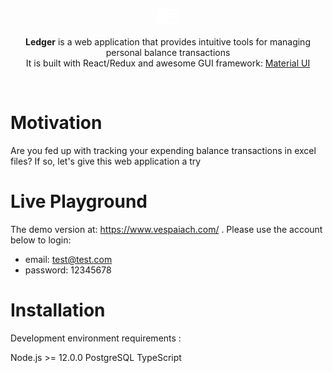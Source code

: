 <p align="center">
    <a href="https://www.vespaiach.com/">
        <svg focusable="false" height="38" width="38" viewBox="0 0 24 24" fill="white" aria-hidden="true">
            <path
                d="M17.5 4.5c-1.95 0-4.05.4-5.5 1.5-1.45-1.1-3.55-1.5-5.5-1.5-1.45 0-2.99.22-4.28.79C1.49 5.62 1 6.33 1 7.14v11.28c0 1.3 1.22 2.26 2.48 1.94.98-.25 2.02-.36 3.02-.36 1.56 0 3.22.26 4.56.92.6.3 1.28.3 1.87 0 1.34-.67 3-.92 4.56-.92 1 0 2.04.11 3.02.36 1.26.33 2.48-.63 2.48-1.94V7.14c0-.81-.49-1.52-1.22-1.85-1.28-.57-2.82-.79-4.27-.79zM21 17.23c0 .63-.58 1.09-1.2.98-.75-.14-1.53-.2-2.3-.2-1.7 0-4.15.65-5.5 1.5V8c1.35-.85 3.8-1.5 5.5-1.5.92 0 1.83.09 2.7.28.46.1.8.51.8.98v9.47z"
            ></path>
            <path
                d="M13.98 11.01c-.32 0-.61-.2-.71-.52-.13-.39.09-.82.48-.94 1.54-.5 3.53-.66 5.36-.45.41.05.71.42.66.83-.05.41-.42.71-.83.66-1.62-.19-3.39-.04-4.73.39-.08.01-.16.03-.23.03zM13.98 13.67c-.32 0-.61-.2-.71-.52-.13-.39.09-.82.48-.94 1.53-.5 3.53-.66 5.36-.45.41.05.71.42.66.83-.05.41-.42.71-.83.66-1.62-.19-3.39-.04-4.73.39-.08.02-.16.03-.23.03zM13.98 16.33c-.32 0-.61-.2-.71-.52-.13-.39.09-.82.48-.94 1.53-.5 3.53-.66 5.36-.45.41.05.71.42.66.83-.05.41-.42.7-.83.66-1.62-.19-3.39-.04-4.73.39-.08.02-.16.03-.23.03z"
            ></path>
        </svg>
    </a>
</p>

<p align="center">
  <b>Ledger</b> is a web application that provides intuitive tools for managing personal balance transactions
  <br>
  It is built with React/Redux and awesome GUI framework: <a href="https://github.com/mui-org/material-ui" title="Material UI">Material UI</a>
</p>

<br>

# Motivation

Are you fed up with tracking your expending balance transactions in excel files? If so, let's give this web application a try

# Live Playground

The demo version at: https://www.vespaiach.com/ . Please use the account below to login:

-   email: test@test.com
-   password: 12345678

# Installation

Development environment requirements :

Node.js >= 12.0.0
PostgreSQL
TypeScript
